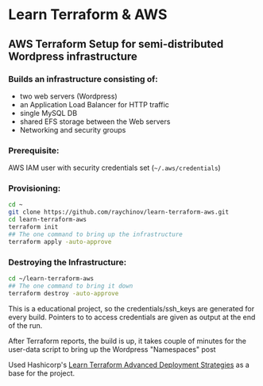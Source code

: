 # Learn Terraform & AWS

## AWS Terraform Setup for semi-distributed Wordpress infrastructure

### Builds an infrastructure consisting of:

- two web servers (Wordpress)
- an Application Load Balancer for HTTP traffic
- single MySQL DB
- shared EFS storage between the Web servers
- Networking and security groups



### Prerequisite:

 AWS IAM user with security credentials  set (`~/.aws/credentials`)

### Provisioning:

```bash
cd ~
git clone https://github.com/raychinov/learn-terraform-aws.git
cd learn-terraform-aws
terraform init
## The one command to bring up the infrastructure
terraform apply -auto-approve
```



### Destroying the Infrastructure:

```bash
cd ~/learn-terraform-aws
## The one command to bring it down
terraform destroy -auto-approve
```

This is a educational project, so the credentials/ssh_keys are generated for every build. Pointers to to access credentials are given as output at the end of the run.

After Terraform reports, the build is up, it takes couple of minutes for the user-data script to bring up the Wordpress "Namespaces" post

Used Hashicorp's [Learn Terraform Advanced Deployment Strategies](https://learn.hashicorp.com/tutorials/terraform/blue-green-canary-tests-deployments) as a base for the project.


























































